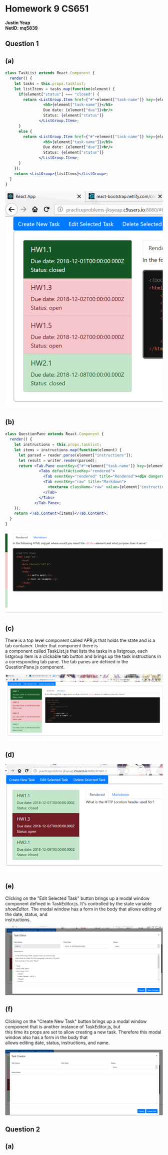 # Homework 9 CS651
**Justin Yeap**  
**NetID: mq5839**  

## Question 1
## (a)
```jsx
class TaskList extends React.Component {
  render() {
    let tasks = this.props.tasklist;
    let listItems = tasks.map(function(element) {
      if(element["status"] === "closed") {
        return <ListGroup.Item href={"#"+element["task-name"]} key={element["task-name"]} variant="success" action>
                 <h5>{element["task-name"]}</h5>
                 Due date: {element["due"]}<br/>
                 Status: {element["status"]}
               </ListGroup.Item>;
      }
      else {
        return <ListGroup.Item href={"#"+element["task-name"]} key={element["task-name"]} variant="danger" action>
                 <h5>{element["task-name"]}</h5>
                 Due date: {element["due"]}<br/>
                 Status: {element["status"]}
               </ListGroup.Item>;
      }
    });
    return <ListGroup>{listItems}</ListGroup>;
  }
}
```
![Image](1a.png)  

## (b)
```jsx
class QuestionPane extends React.Component {
  render() {
    let instructions = this.props.tasklist;
    let items = instructions.map(function(element) {
      let parsed = reader.parse(element["instructions"]);
      let result = writer.render(parsed);
      return <Tab.Pane eventKey={"#"+element["task-name"]} key={element["task-name"]}>
               <Tabs defaultActiveKey="rendered">
                 <Tab eventKey="rendered" title="Rendered"><div dangerouslySetInnerHTML={{__html:result}}></div></Tab>
                 <Tab eventKey="raw" title="Markdown">
                   <textarea className="raw" value={element["instructions"]} readOnly/>
                 </Tab>
               </Tabs>
             </Tab.Pane>;
    });
    return <Tab.Content>{items}</Tab.Content>;
  }
}
```
![Image](1b.png)

## (c)
There is a top level component called APR.js that holds the state and is a tab container. Under that component there is  
a component called TaskList.js that lists the tasks in a listgroup, each listgroup item is a clickable tab button and 
brings up the task instructions in a corresponding tab pane. The tab panes are defined in the QuestionPane.js component.    
  
![Image](1c.png)

## (d)
![Image](1d.png)

## (e)
Clicking on the "Edit Selected Task" button brings up a modal window component defined in TaskEditor.js. It's controlled by
the state variable _showEditor_. The modal window has a form in the body that allows editing of the date, status, and  
instructions.
  
![Image](1e.png)

## (f)
Clicking on the "Create New Task" button brings up a modal window component that is another instance of TaskEditor.js, but  
this time its props are set to allow creating a new task. Therefore this modal window also has a form in the body that  
allows editing date, status, instructions, and name.  
  
![Image](1f.png)

## Question 2
## (a)
